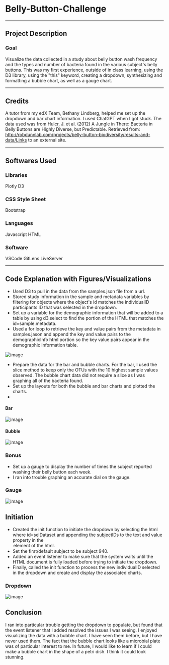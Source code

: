 # Belly-Button-Challenge
------------
## Project Description

### Goal
Visualize the data collected in a study about belly button wash frequency and the types and number of bacteria found in the various subject's belly buttons. This was my first experience, outside of in class learning, using the D3 library, using the "this" keyword, creating a dropdown, synthesizing and formatting a bubble chart, as well as a gauge chart. 

------------
## Credits
A tutor from my edX Team, Bethany Lindberg, helped me set up the dropdown and bar chart information. I used ChatGPT when I got stuck. The data used was from Hulcr, J. et al. (2012) A Jungle in There: Bacteria in Belly Buttons are Highly Diverse, but Predictable. Retrieved from: http://robdunnlab.com/projects/belly-button-biodiversity/results-and-data/Links to an external site.

------------
## Softwares Used
### Libraries
Plotly
D3

### CSS Style Sheet
Bootstrap

### Languages
Javascript
HTML

### Software
VSCode
GitLens
LiveServer

------------
## Code Explanation with Figures/Visualizations
- Used D3 to pull in the data from the samples.json file from a url.
- Stored study information in the sample and metadata variables by filtering for objects where the object's id matches the individualID participants ID that was selected in the dropdown.
- Set up a variable for the demographic information that will be added to a table by using d3.select to find the portion of the HTML that matches the id=sample.metadata.
- Used a for loop to retrieve the key and value pairs from the metadata in samples.jason and append the key and value pairs to the demographicInfo html portion so the key value pairs appear in the demographic information table.

![image](https://github.com/SamanthaMcKay/Belly-Button-Challenge/assets/132176159/cdd6c413-5a42-4b85-a19c-b3f9c1619104)

- Prepare the data for the bar and bubble charts. For the bar, I used the slice method to keep only the OTUs with the 10 highest sample values observed. The bubble chart data did not require a slice as I was graphing all of the bacteria found.
- Set up the layouts for both the bubble and bar charts and plotted the charts.
- 
#### Bar

![image](https://github.com/SamanthaMcKay/Belly-Button-Challenge/assets/132176159/23bec508-77d0-4eb4-92ff-651f5cfb7d0f)

#### Bubble

![image](https://github.com/SamanthaMcKay/Belly-Button-Challenge/assets/132176159/0a2ee815-a40c-4e75-892d-3e425383773c)

### Bonus

- Set up a gauge to display the number of times the subject reported washing their belly button each week.
- I ran into trouble graphing an accurate dial on the gauge.

### Gauge

  ![image](https://github.com/SamanthaMcKay/Belly-Button-Challenge/assets/132176159/1624a65a-760b-4294-8f1d-6677df88aaae)


## Initiation

- Created the init function to initiate the dropdown by selecting the html where id=selDataset and appending the subjectIDs to the text and value property in the <option> element of the html.
- Set the first/default subject to be subject 940.
- Added an event listener to make sure that the system waits until the HTML document is fully loaded before trying to initiate the dropdown.
- Finally, called the init function to process the new individualID selected in the dropdown and create and display the associated charts.

### Dropdown

![image](https://github.com/SamanthaMcKay/Belly-Button-Challenge/assets/132176159/ead8904f-37a8-414a-a2fa-5a830ddda66b)


## Conclusion
I ran into particular trouble getting the dropdown to populate, but found that the event listener that I added resolved the issues I was seeing. I enjoyed visualizing the data with a bubble chart. I have seen them before, but I have never used them. The fact that the bubble chart looks like a microbial plate was of particular interest to me. In future, I would like to learn if I could make a bubble chart in the shape of a petri dish. I think it could look stunning.





